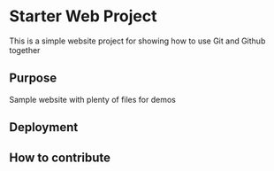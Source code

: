 # Starter Web Project

This is a simple website project for showing how to use Git and Github together

## Purpose

Sample website with plenty of files for demos

## Deployment 

## How to contribute
